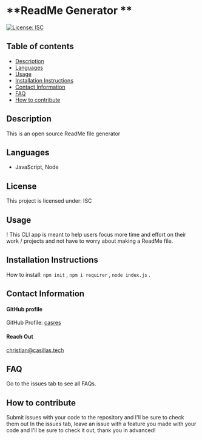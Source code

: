 
# **ReadMe Generator **

[![License: ISC](https://img.shields.io/badge/License-ISC-blue.svg)](https://opensource.org/licenses/ISC)

## **Table of contents**
- [Description](#Description)
- [Languages](#Languages)
- [Usage](#Usage)
- [Installation Instructions](#InstallationInstructions)
- [Contact Information](#ContactInformation)
- [FAQ](#FAQ)
- [How to contribute](#Howtocontribute)

## **Description**
This is an open source ReadMe file generator

## **Languages**
-  JavaScript, Node 


## **License**
This project is licensed under: ISC

## **Usage**
!
This CLI app is meant to help users focus more time and effort on their work / projects and not have to worry about making a ReadMe file. 

## **Installation Instructions**

How to install: 
```npm init``` , ```npm i requirer``` , ```node index.js``` . 

## **Contact Information**

#### GitHub profile
GitHub Profile:
[casres](https://github.com/casres)

#### Reach Out
christian@casillas.tech

## **FAQ**
Go to the issues tab to see all FAQs.

## **How to contribute**
Submit issues with your code to the repository and I'll be sure to check them out 
In the issues tab, leave an issue with a feature you made with your code and I'll be sure to check it out, thank you in advanced!
    